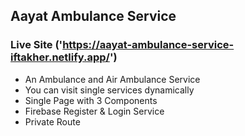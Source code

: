## Aayat Ambulance Service

### Live Site ('https://aayat-ambulance-service-iftakher.netlify.app/')

* An Ambulance and Air Ambulance Service
* You can visit single services dynamically
* Single Page with 3 Components
* Firebase Register & Login Service
* Private Route